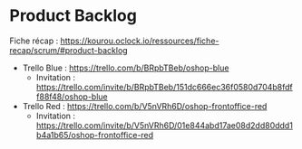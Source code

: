 # Product Backlog

Fiche récap : https://kourou.oclock.io/ressources/fiche-recap/scrum/#product-backlog

- Trello Blue   : https://trello.com/b/BRpbTBeb/oshop-blue
  - Invitation  : https://trello.com/invite/b/BRpbTBeb/151dc666ec36f0580d704b8fdff88f48/oshop-blue
- Trello Red    : https://trello.com/b/V5nVRh6D/oshop-frontoffice-red
  - Invitation  : https://trello.com/invite/b/V5nVRh6D/01e844abd17ae08d2dd80ddd1b4a1b65/oshop-frontoffice-red
